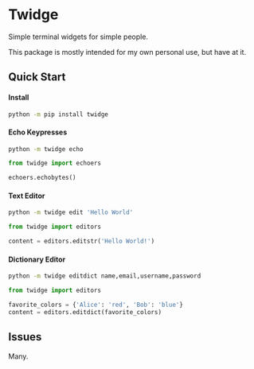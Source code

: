 
# Twidge

Simple terminal widgets for simple people.

This package is mostly intended for my own personal use, but have at it.


## Quick Start

#### Install

```sh
python -m pip install twidge
```

#### Echo Keypresses

```sh
python -m twidge echo
```

```python
from twidge import echoers

echoers.echobytes()
```

#### Text Editor

```sh
python -m twidge edit 'Hello World'
```

```python
from twidge import editors

content = editors.editstr('Hello World!')
```

#### Dictionary Editor

```sh
python -m twidge editdict name,email,username,password
```

```python
from twidge import editors

favorite_colors = {'Alice': 'red', 'Bob': 'blue'}
content = editors.editdict(favorite_colors)
```

## Issues

Many.
